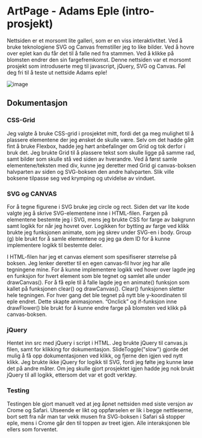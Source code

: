 # ArtPage - Adams Eple (intro-prosjekt)

Nettsiden er et morsomt lite galleri, som er en viss interaktivtitet. 
Ved å bruke teknologiene SVG og Canvas fremstiller jeg to like bilder. 
Ved å hovre over eplet kan du får det til å falle ned fra stammen. Ved å klikke på blomsten endrer den sin fargefremkomst.
Denne nettsiden var et morsomt prosjekt som introduserte meg til javascript, jQuery, SVG og Canvas. 
Føl deg fri til å teste ut nettside Adams eple!

![image](https://user-images.githubusercontent.com/69898083/96386149-1088c780-1199-11eb-8074-7eeb060a7d94.png)

## Dokumentasjon

### CSS-Grid

Jeg valgte å bruke CSS-grid i prosjektet mitt, 
fordi det ga meg mulighet til å plassere elementene der jeg ønsket de skulle være. 
Selv om det hadde gått fint å bruke Flexbox, hadde jeg hørt anbefalinger om Grid og tok derfor i bruk det. 
Jeg brukte Grid til å plassere tekst som skulle ligge på samme rad, samt bilder som skulle stå ved siden av hverandre. 
Ved å først samle elementene/teksten med div, kunne jeg deretter med Grid gi canvas-boksen halvparten av siden og SVG-boksen den andre halvparten. 
Slik ville boksene tilpasse seg ved krymping og utvidelse av vinduet.

### SVG og CANVAS

For å tegne figurene i SVG bruke jeg circle og rect. 
Siden det var lite kode valgte jeg å skrive SVG-elementene inne 
i HTML-filen. Fargen på elementene bestemte jeg i SVG, 
mens jeg brukte CSS for farge av bakgrunn samt logikk for når jeg hovret over. 
Logikken for bytting av farge ved klikk brukte jeg funksjonen animate, som jeg skrev 
under SVG-en i body. Group (g) ble brukt for å samle elementene og jeg ga dem ID for å kunne implementere logikk til bestemte deler. 

I HTML-filen har jeg et canvas element som spesifiserer størrelse på boksen. 
Jeg lenker deretter til en egen canvas-fil hvor jeg har alle tegningene mine. 
For å kunne implementere logikk ved hover over lagde jeg en funksjon for hvert 
element som ble tegnet og samlet alle under drawCanvas(). For å få eple til å falle 
lagde jeg en animate() funksjon som kallet på funksjonen clear() og drawCanvas(). 
Clear() funksjonen sletter hele tegningen. For hver gang det ble tegnet på nytt ble 
y-koordinaten til eple endret. Dette skapte animasjonen. “Onclick” og if-funksjon inne 
drawFlower() ble brukt for å kunne endre farge på blomsten ved klikk på canvas-boksen.

### jQuery

Hentet inn src med jQuery i script i HTML. Jeg brukte jQuery til canvas.js filen, 
samt for klikking for dokumentasjon. SlideToggle("slow") 
gjorde det mulig å få opp dokumentasjonen ved klikk, 
og fjerne den igjen ved nytt klikk. Jeg brukte ikke jQuery for logikk 
til SVG, fordi jeg følte jeg kunne løse det på andre måter. 
Om jeg skulle gjort prosjektet igjen hadde jeg nok brukt jQuery til all logikk, ettersom det var et godt verktøy.

### Testing

Testingen ble gjort manuelt ved at jeg åpnet nettsiden med 
siste versjon av Crome og Safari. Utseende er 
likt og oppførselen er lik i begge nettleserne, 
bort sett fra når man tar vekk musen fra SVG-boksen 
i Safari så stopper eple, mens i Crome går den til toppen av treet igjen. Alle interaksjonen ble ellers som forventet.






